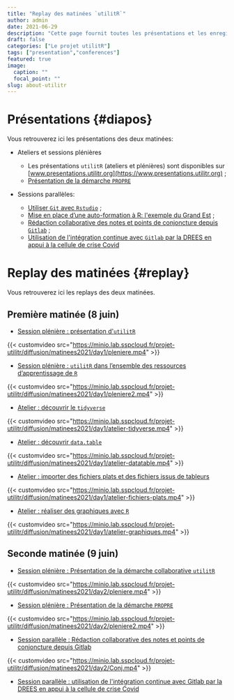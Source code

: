 ```yaml
---
title: "Replay des matinées `utilitR`"
author: admin
date: 2021-06-29
description: "Cette page fournit toutes les présentations et les enregistrements des matinées de découverte d'`utilitR`"
draft: false
categories: ["Le projet utilitR"]
tags: ["presentation","conferences"]
featured: true
image:
  caption: ""
  focal_point: ""
slug: about-utilitr
---
```



# Présentations {#diapos}

Vous retrouverez ici les présentations des deux matinées:

* Ateliers et sessions plénières
    + Les présentations `utilitR` (ateliers et plénières) sont disponibles sur [www.presentations.utilitr.org](https://www.presentations.utilitr.org) ;
    + [Présentation de la démarche `PROPRE`](https://rdes_dreal.gitlab.io/propre.presentation/20210609_presentation_insee.html#1)

* Sessions parallèles:
    + [Utiliser `Git` avec `Rstudio`](prezreveal.html) ;
    + [Mise en place d’une auto-formation à R: l'exemple du Grand Est](autoformation_r_grand_est.pdf) ;
    + [Rédaction collaborative des notes et points de conjoncture depuis `Gitlab`](Presentation_utilitR.pdf) ;
    + [Utilisation de l'intégration continue avec `Gitlab` par la DREES en appui à la cellule de crise Covid](utilitR_DREES.pptx)


# Replay des matinées {#replay}

Vous retrouverez ici les replays des deux matinées.

## Première matinée (8 juin)

* [Session plénière : présentation d'`utilitR`](https://minio.lab.sspcloud.fr/projet-utilitr/diffusion/matinees2021/day1/pleniere.mp4)

{{< customvideo src="https://minio.lab.sspcloud.fr/projet-utilitr/diffusion/matinees2021/day1/pleniere.mp4" >}}

* [Session plénière : `utilitR` dans l’ensemble des ressources d’apprentissage de `R`](https://minio.lab.sspcloud.fr/projet-utilitr/diffusion/matinees2021/day1/pleniere2.mp4)

{{< customvideo src="https://minio.lab.sspcloud.fr/projet-utilitr/diffusion/matinees2021/day1/pleniere2.mp4" >}}

* [Atelier : découvrir le `tidyverse`](https://minio.lab.sspcloud.fr/projet-utilitr/diffusion/matinees2021/day1/atelier-tidyverse.mp4)

{{< customvideo src="https://minio.lab.sspcloud.fr/projet-utilitr/diffusion/matinees2021/day1/atelier-tidyverse.mp4" >}}

* [Atelier : découvrir `data.table`](https://minio.lab.sspcloud.fr/projet-utilitr/diffusion/matinees2021/day1/atelier-datatable.mp4)

{{< customvideo src="https://minio.lab.sspcloud.fr/projet-utilitr/diffusion/matinees2021/day1/atelier-datatable.mp4" >}}

* [Atelier : importer des fichiers plats et des fichiers issus de tableurs](https://minio.lab.sspcloud.fr/clairelegroux/utilitR/atelier-fichiers-plats.mp4)

{{< customvideo src="https://minio.lab.sspcloud.fr/projet-utilitr/diffusion/matinees2021/day1/atelier-fichiers-plats.mp4" >}}

* [Atelier : réaliser des graphiques avec `R`](https://minio.lab.sspcloud.fr/projet-utilitr/diffusion/matinees2021/day1/atelier-graphiques.mp4)

{{< customvideo src="https://minio.lab.sspcloud.fr/projet-utilitr/diffusion/matinees2021/day1/atelier-graphiques.mp4" >}}

## Seconde matinée (9 juin)

* [Session plénière : Présentation de la démarche collaborative `utilitR`](https://minio.lab.sspcloud.fr/projet-utilitr/diffusion/matinees2021/day2/pleniere.mp4)

{{< customvideo src="https://minio.lab.sspcloud.fr/projet-utilitr/diffusion/matinees2021/day2/pleniere.mp4" >}}

* [Session plénière : Présentation de la démarche `PROPRE`](https://minio.lab.sspcloud.fr/projet-utilitr/diffusion/matinees2021/day2/pleniere2.mp4)

{{< customvideo src="https://minio.lab.sspcloud.fr/projet-utilitr/diffusion/matinees2021/day2/pleniere2.mp4" >}}

* [Session parallèle : Rédaction collaborative des notes et points de conjoncture depuis Gitlab](https://minio.lab.sspcloud.fr/projet-utilitr/diffusion/matinees2021/day2/Conj.mp4)

{{< customvideo src="https://minio.lab.sspcloud.fr/projet-utilitr/diffusion/matinees2021/day2/Conj.mp4" >}}


* [Session parallèle : utilisation de l'intégration continue avec Gitlab par la DREES en appui à la cellule de crise Covid](https://minio.lab.sspcloud.fr/projet-utilitr/diffusion/matinees2021/day2/Drees.mp4)